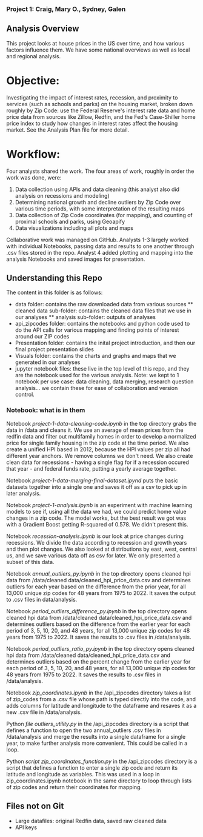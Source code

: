 ### Project 1: Craig, Mary O., Sydney, Galen

## Analysis Overview
This project looks at house prices in the US over time, and how various factors influence them.
We have some national overviews as well as local and regional analysis.

# Objective:
Investigating the impact of interest rates, recession, and proximity to services (such as schools and parks) on the housing market, broken down roughly by Zip Code: use the Federal Reserve's interest rate data and home price data from sources like Zillow, Redfin, and the Fed's Case-Shiller home price index to study how changes in interest rates affect the housing market.  See the Analysis Plan file for more detail.

# Workflow:
Four analysts shared the work.  The four areas of work, roughly in order the work was done, were:
1. Data collection using APIs and data cleaning (this analyst also did analysis on recessions and modeling)
2. Determining national growth and decline outliers by Zip Code over various time periods, with some interpretation of the resulting maps
3. Data collection of Zip Code coordinates (for mapping), and counting of proximal schools and parks, using Geoapify
4. Data visualizations including all plots and maps

Collaborative work was managed on GitHub.  Analysts 1-3 largely worked with individual Notebooks, passing data and results to one another through .csv files stored in the repo.  Analyst 4 added plotting and mapping into the analysis Notebooks and saved images for presentation.


## Understanding this Repo
The content in this folder is as follows:
 * data folder: contains the raw downloaded data from various sources
   ** cleaned data sub-folder: contains the cleaned data files that we use in our analyses
   ** analysis sub-folder: outputs of analyses
* api_zipcodes folder: contains the notebooks and python code used to do the API calls for various mapping and finding points of interest around our ZIP codes
* Presentation folder: contains the inital project introduction, and then our final project presentation slides
* Visuals folder: contains the charts and graphs and maps that we generated in our analyses
* jupyter notebook files: these live in the top level of this repo, and they are the notebook used for the various analysis. Note: we kept to 1 notebook per use case: data cleaning, data merging, research question analysis... we contain these for ease of collaboration and version control.

### Notebook: what is in them

Notebook *project-1-data-cleaning-code.ipynb* in the top directory grabs the data in /data and cleans it. We use an average of mean prices from the redfin data and filter out multifamily homes in order to develop a normalized price for single family housing in the zip code at the time period. We also create a unified HPI based in 2012, because the HPI values per zip all had different year anchors. We remove columns we don't need. We also create clean data for recessions - having a single flag for if a recession occured that year - and federal funds rate, putting a yearly average together.

Notebook *project-1-data-merging-final-dataset.ipynd* puts the basic datasets together into a single one and saves it off as a csv to pick up in later analysis.

Notebook *project-1-analysis.ipynb* is an experiment with machine learning models to see if, using all the data we had, we could predict home value changes in a zip code. The model works, but the best result we got was with a Gradient Boost getting R-squared of 0.578. We didn't present this.

Notebook *recession-analysis.ipynb* is our look at price changes during recessions. We divide the data according to recession and growth years and then plot changes. We also looked at distributions by east, west, central us, and we save various data off as csv for later. We only presented a subset of this data.

Notebook *annual_outliers_py.ipynb* in the top directory opens cleaned hpi data from /data/cleaned data/cleaned_hpi_price_data.csv and determines outliers for each year based on the difference from the prior year, for all 13,000 unique zip codes for 48 years from 1975 to 2022.  It saves the output to .csv files in data/analysis.

Notebook *period_outliers_difference_py.ipynb* in the top directory opens cleaned hpi data from /data/cleaned data/cleaned_hpi_price_data.csv and determines outliers based on the difference from the earlier year for each period of 3, 5, 10, 20, and 48 years, for all 13,000 unique zip codes for 48 years from 1975 to 2022.  It saves the results to .csv files in /data/analysis.

Notebook *period_outliers_ratio_py.ipynb* in the top directory opens cleaned hpi data from /data/cleaned data/cleaned_hpi_price_data.csv and determines outliers based on the percent change from the earlier year for each period of 3, 5, 10, 20, and 48 years, for all 13,000 unique zip codes for 48 years from 1975 to 2022.  It saves the results to .csv files in /data/analysis.

Notebook *zip_coordinates.ipynb* in the /api_zipcodes directory takes a list of zip_codes from a .csv file whose path is typed directly into the code, and adds columns for latitude and longitude to the dataframe and resaves it as a new .csv file in /data/analysis.

Python *file outliers_utility.py* in the /api_zipcodes directory is a script that defines a function to open the two annual_outliers .csv files in /data/analysis and merge the results into a single dataframe for a single year, to make further analysis more convenient.  This could be called in a loop.

Python *script zip_coordinates_function.py* in the /api_zipcodes directory is a script that defines a function to enter a single zip code and return its latitude and longitude as variables.  This was used in a loop in zip_coordinates.ipynb notebook in the same directory to loop through lists of zip codes and return their coordinates for mapping.

## Files not on Git
 * Large datafiles: original Redfin data, saved raw cleaned data
 * API keys
